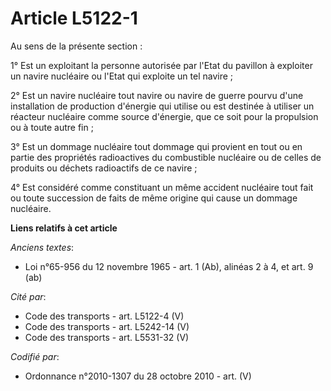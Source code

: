 # Article L5122-1

Au sens de la présente section :

1° Est un exploitant la personne autorisée par l'Etat du pavillon à exploiter un navire nucléaire ou l'Etat qui exploite un
tel navire ;

2° Est un navire nucléaire tout navire ou navire de guerre pourvu d'une installation de production d'énergie qui utilise ou
est destinée à utiliser un réacteur nucléaire comme source d'énergie, que ce soit pour la propulsion ou à toute autre fin ;

3° Est un dommage nucléaire tout dommage qui provient en tout ou en partie des propriétés radioactives du combustible
nucléaire ou de celles de produits ou déchets radioactifs de ce navire ;

4° Est considéré comme constituant un même accident nucléaire tout fait ou toute succession de faits de même origine qui
cause un dommage nucléaire.

**Liens relatifs à cet article**

_Anciens textes_:

  - Loi n°65-956 du 12 novembre 1965 - art. 1 (Ab), alinéas 2 à 4, et art. 9 (ab)

_Cité par_:

  - Code des transports - art. L5122-4 (V)
  - Code des transports - art. L5242-14 (V)
  - Code des transports - art. L5531-32 (V)

_Codifié par_:

  - Ordonnance n°2010-1307 du 28 octobre 2010 - art. (V)
